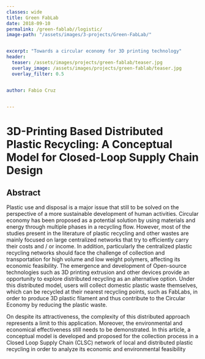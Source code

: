 ```yaml
---
classes: wide
title: Green FabLab
date: 2018-09-10
permalink: /green-fablab//logistic/
image-path: "/assets/images/3-projects/Green-FabLab/"


excerpt: "Towards a circular economy for 3D printing technology"
header:
  teaser: /assets/images/projects/green-fablab/teaser.jpg
  overlay_image: /assets/images/projects/green-fablab/teaser.jpg
  overlay_filter: 0.5


author: Fabio Cruz


---
```


# 3D-Printing Based Distributed Plastic Recycling: A Conceptual Model for Closed-Loop Supply Chain Design

## Abstract
Plastic use and disposal is a major issue that still to be solved on
the perspective of a more sustainable development of human
activities. Circular economy has been proposed as a potential solution by using materials and energy through multiple phases in a recycling flow. However, most of the studies present in the literature of plastic recycling and other wastes are mainly focused on large centralized networks that try to efficiently carry their costs and / or income. In addition, particularly
the centralized plastic recycling networks should face the challenge of collection and transportation for high volume and low weight polymers, affecting its economic feasibility. 
The emergence and development of Open-source technologies such as 3D printing extrusion and other devices provide an opportunity to explore distributed recycling as an alternative option. Under this distributed model, users will collect domestic plastic waste themselves, which can be recycled at their nearest recycling points, such as FabLabs, in order to produce 3D plastic filament and thus contribute to the Circular Economy by reducing the plastic waste.

On despite its attractiveness, the complexity of this distributed
approach represents a limit to this application. Moreover, the environmental and economical effectiveness still needs to be demonstrated. In this article, a conceptual model is developed and proposed for the collection process in a Closed Loop Supply Chain (CLSC) network of local and distributed plastic recycling in order to analyze its economic and environmental feasibility